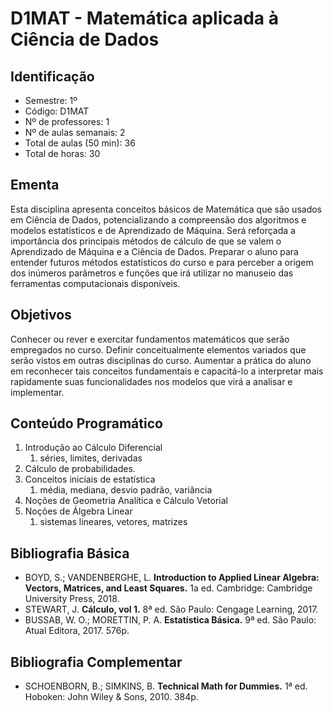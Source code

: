 # D1MAT - Matemática aplicada à Ciência de Dados

## Identificação

- Semestre: 1º
- Código: D1MAT
- Nº de professores: 1
- Nº de aulas semanais: 2
- Total de aulas (50 min): 36
- Total de horas: 30

## Ementa

Esta disciplina apresenta conceitos básicos de Matemática que são usados em Ciência de Dados, potencializando a compreensão dos algoritmos e modelos estatísticos e de Aprendizado de Máquina. Será reforçada a importância dos principais métodos de cálculo de que se valem o Aprendizado de Máquina e a Ciência de Dados. Preparar o aluno para entender futuros métodos estatísticos do curso e para perceber a origem dos inúmeros parâmetros e funções que irá utilizar no manuseio das ferramentas computacionais disponíveis.

## Objetivos

Conhecer ou rever e exercitar fundamentos matemáticos que serão empregados no curso. Definir conceitualmente elementos variados que serão vistos em outras disciplinas do curso. Aumentar a prática do aluno em reconhecer tais conceitos fundamentais e capacitá-lo a interpretar mais rapidamente suas funcionalidades nos modelos que virá a analisar e implementar.

## Conteúdo Programático

1. Introdução ao Cálculo Diferencial
   1. séries, limites, derivadas
2. Cálculo de probabilidades.
3. Conceitos iniciais de estatística
   1. média, mediana, desvio padrão, variância
4. Noções de Geometria Analítica e Cálculo Vetorial
5. Noções de Álgebra Linear
   1. sistemas lineares, vetores, matrizes

## Bibliografia Básica

- BOYD, S.; VANDENBERGHE, L. **Introduction to Applied Linear Algebra: Vectors, Matrices, and Least Squares.** 1a ed. Cambridge: Cambridge University Press, 2018.
- STEWART, J. **Cálculo, vol 1.** 8ª ed. São Paulo: Cengage Learning, 2017.
- BUSSAB, W. O.; MORETTIN, P. A. **Estatística Básica.** 9ª ed. São Paulo: Atual Editora, 2017. 576p.

## Bibliografia Complementar

- SCHOENBORN, B.; SIMKINS, B. **Technical Math for Dummies.** 1ª ed. Hoboken: John Wiley & Sons, 2010. 384p.
